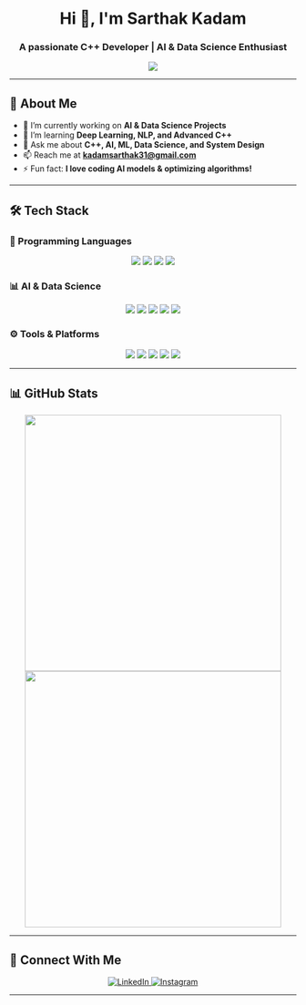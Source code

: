 
<h1 align="center">Hi 👋, I'm Sarthak Kadam</h1>
<h3 align="center">A passionate C++ Developer | AI & Data Science Enthusiast</h3>

<p align="center">
  <img src="https://readme-typing-svg.herokuapp.com?color=%2336BCF7&size=22&center=true&vCenter=true&width=500&lines=Welcome+to+my+GitHub!;C%2B%2B+Developer+%F0%9F%92%BB;AI+%26+Data+Science+Enthusiast;Machine+Learning+Practitioner;Always+learning+new+technologies!">
</p>

---

## 🚀 About Me
- 🔭 I’m currently working on **AI & Data Science Projects**  
- 🌱 I’m learning **Deep Learning, NLP, and Advanced C++**  
- 💬 Ask me about **C++, AI, ML, Data Science, and System Design**  
- 📫 Reach me at **kadamsarthak31@gmail.com**
- ⚡ Fun fact: **I love coding AI models & optimizing algorithms!**

---

## 🛠️ Tech Stack
### 🚀 Programming Languages  
<p align="center">
  <img src="https://img.shields.io/badge/Code-C%2B%2B-blue?style=flat&logo=c%2B%2B&logoColor=white">
  <img src="https://img.shields.io/badge/Code-Python-yellow?style=flat&logo=python&logoColor=white">
  <img src="https://img.shields.io/badge/Code-R-orange?style=flat&logo=r&logoColor=white">
  <img src="https://img.shields.io/badge/Code-SQL-informational?style=flat&logo=sql&logoColor=white">
</p>

### 📊 AI & Data Science  
<p align="center">
  <img src="https://img.shields.io/badge/ML-TensorFlow-orange?style=flat&logo=tensorflow&logoColor=white">
  <img src="https://img.shields.io/badge/ML-PyTorch-red?style=flat&logo=pytorch&logoColor=white">
  <img src="https://img.shields.io/badge/Data-Pandas-blue?style=flat&logo=pandas&logoColor=white">
  <img src="https://img.shields.io/badge/Data-Numpy-lightgrey?style=flat&logo=numpy&logoColor=white">
  <img src="https://img.shields.io/badge/Visualization-Matplotlib-green?style=flat&logo=matplotlib&logoColor=white">
</p>

### ⚙️ Tools & Platforms  
<p align="center">
  <img src="https://img.shields.io/badge/Tools-Visual%20Studio%20Code-blue?style=flat&logo=visualstudiocode&logoColor=white">
  <img src="https://img.shields.io/badge/Tools-Jupyter-orange?style=flat&logo=jupyter&logoColor=white">
  <img src="https://img.shields.io/badge/Version_Control-Git-red?style=flat&logo=git&logoColor=white">
  <img src="https://img.shields.io/badge/Cloud-Google%20Colab-yellow?style=flat&logo=googlecolab&logoColor=white">
  <img src="https://img.shields.io/badge/Cloud-AWS-green?style=flat&logo=amazonaws&logoColor=white">
</p>

---

## 📊 GitHub Stats
<p align="center">
  <img src="https://github-readme-stats.vercel.app/api?username=Sarth-k&show_icons=true&theme=radical" width="450px">
  <img src="https://github-readme-streak-stats.herokuapp.com/?user=Sarth-k&theme=radical" width="450px">
</p>

---

## 🔗 Connect With Me
<p align="center">
  <a href="https://www.linkedin.com/in/your-profile/" target="_blank">
    <img src="https://www.vectorlogo.zone/logos/linkedin/linkedin-icon.svg" alt="LinkedIn">
  </a>
  <a href="https://twitter.com/your-profile" target="_blank">
    <img src="https://www.vectorlogo.zone/logos/instagram/instagram-icon.svg" alt="Instagram">
  </a>
</p>

---










<!--
**Sarth-k/Sarth-k** is a ✨ _special_ ✨ repository because its `README.md` (this file) appears on your GitHub profile.

Here are some ideas to get you started:

- 🔭 I’m currently working on ...
- 🌱 I’m currently learning ...
- 👯 I’m looking to collaborate on ...
- 🤔 I’m looking for help with ...
- 💬 Ask me about ...
- 📫 How to reach me: ...
- 😄 Pronouns: ...
- ⚡ Fun fact: ...
-->
